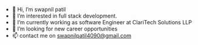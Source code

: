 - 👋 Hi, I’m swapnil patil
- 👀 I’m interested in full stack development.
- 🌱 I’m currently working as software Engineer at ClariTech Solutions LLP
- 💞️ I’m looking for new career opportunities
- 📫 contact me on swapnilpatil4090@gmail.com


